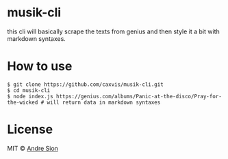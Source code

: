 # musik-cli

this cli will basically scrape the texts from genius and then style it a bit with markdown syntaxes.

# How to use

```shell
$ git clone https://github.com/caxvis/musik-cli.git
$ cd musik-cli
$ node index.js https://genius.com/albums/Panic-at-the-disco/Pray-for-the-wicked # will return data in markdown syntaxes
```

# License

MIT © <a href="https://andre.js.org">Andre Sion</a>